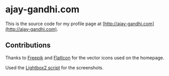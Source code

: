 # ajay-gandhi.com

This is the source code for my profile page at
[http://ajay-gandhi.com](http://ajay-gandhi.com).

## Contributions

Thanks to [Freepik](http://ww.freepik.com/) and [FlatIcon](http://flaticon.com)
for the vector icons used on the homepage.

Used the [Lightbox2 script](http://lokeshdhakar.com/projects/lightbox2/) for
the screenshots.

